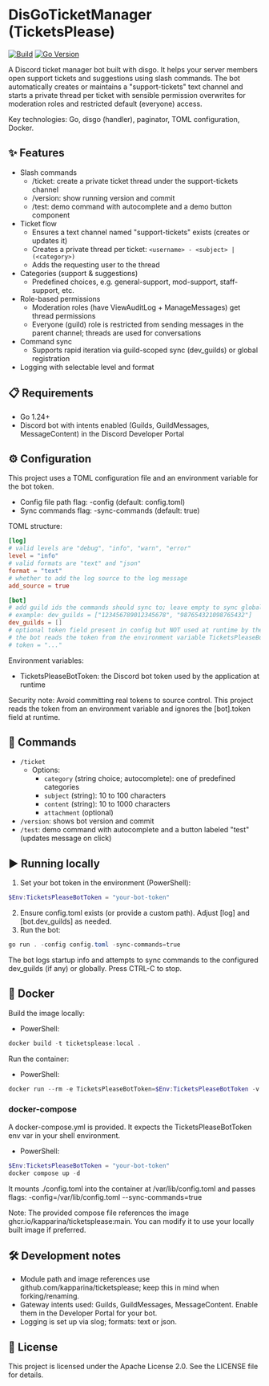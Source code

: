 # DisGoTicketManager (TicketsPlease)

[![Build](https://github.com/kapparina/ticketsplease/actions/workflows/docker.yml/badge.svg)](https://github.com/kapparina/ticketsplease/actions/workflows/docker.yml)
[![Go Version](https://img.shields.io/github/go-mod/go-version/kapparina/ticketsplease)](https://golang.org/doc/devel/release.html)

A Discord ticket manager bot built with disgo. It helps your server members open support tickets and suggestions using slash commands. The bot automatically creates or maintains a "support-tickets" text channel and starts a private thread per ticket with sensible permission overwrites for moderation roles and restricted default (everyone) access.

Key technologies: Go, disgo (handler), paginator, TOML configuration, Docker.

## ✨ Features
- Slash commands
  - /ticket: create a private ticket thread under the support-tickets channel
  - /version: show running version and commit
  - /test: demo command with autocomplete and a demo button component
- Ticket flow
  - Ensures a text channel named "support-tickets" exists (creates or updates it)
  - Creates a private thread per ticket: `<username> - <subject> | (<category>)`
  - Adds the requesting user to the thread
- Categories (support & suggestions)
  - Predefined choices, e.g. general-support, mod-support, staff-support, etc.
- Role-based permissions
  - Moderation roles (have ViewAuditLog + ManageMessages) get thread permissions
  - Everyone (guild) role is restricted from sending messages in the parent channel; threads are used for conversations
- Command sync
  - Supports rapid iteration via guild-scoped sync (dev_guilds) or global registration
- Logging with selectable level and format

## 📋 Requirements
- Go 1.24+
- Discord bot with intents enabled (Guilds, GuildMessages, MessageContent) in the Discord Developer Portal

## ⚙️ Configuration
This project uses a TOML configuration file and an environment variable for the bot token.

- Config file path flag: -config (default: config.toml)
- Sync commands flag: -sync-commands (default: true)

TOML structure:

```toml
[log]
# valid levels are "debug", "info", "warn", "error"
level = "info"
# valid formats are "text" and "json"
format = "text"
# whether to add the log source to the log message
add_source = true

[bot]
# add guild ids the commands should sync to; leave empty to sync globally
# example: dev_guilds = ["123456789012345678", "987654321098765432"]
dev_guilds = []
# optional token field present in config but NOT used at runtime by the bot
# the bot reads the token from the environment variable TicketsPleaseBotToken instead
# token = "..."
```

Environment variables:
- TicketsPleaseBotToken: the Discord bot token used by the application at runtime

Security note: Avoid committing real tokens to source control. This project reads the token from an environment variable and ignores the [bot].token field at runtime.

## 🧩 Commands
- `/ticket`
  - Options:
    - `category` (string choice; autocomplete): one of predefined categories
    - `subject` (string): 10 to 100 characters
    - `content` (string): 10 to 1000 characters
    - `attachment` (optional)
- `/version`: shows bot version and commit
- `/test`: demo command with autocomplete and a button labeled "test" (updates message on click)

## ▶️ Running locally
1. Set your bot token in the environment (PowerShell):
```powershell
$Env:TicketsPleaseBotToken = "your-bot-token"
```
2. Ensure config.toml exists (or provide a custom path). Adjust [log] and [bot.dev_guilds] as needed.
3. Run the bot:
```powershell
go run . -config config.toml -sync-commands=true
```

The bot logs startup info and attempts to sync commands to the configured dev_guilds (if any) or globally. Press CTRL-C to stop.

## 🐳 Docker
Build the image locally:
- PowerShell:
```powershell
docker build -t ticketsplease:local .
```

Run the container:
- PowerShell:
```powershell
docker run --rm -e TicketsPleaseBotToken=$Env:TicketsPleaseBotToken -v ${PWD}\config.toml:/var/lib/config.toml ticketsplease:local -config /var/lib/config.toml -sync-commands=true
```

### docker-compose
A docker-compose.yml is provided. It expects the TicketsPleaseBotToken env var in your shell environment.
- PowerShell:
```powershell
$Env:TicketsPleaseBotToken = "your-bot-token"
docker compose up -d
```

It mounts ./config.toml into the container at /var/lib/config.toml and passes flags: -config=/var/lib/config.toml --sync-commands=true

Note: The provided compose file references the image ghcr.io/kapparina/ticketsplease:main. You can modify it to use your locally built image if preferred.

## 🛠️ Development notes
- Module path and image references use github.com/kapparina/ticketsplease; keep this in mind when forking/renaming.
- Gateway intents used: Guilds, GuildMessages, MessageContent. Enable them in the Developer Portal for your bot.
- Logging is set up via slog; formats: text or json.

## 📄 License
This project is licensed under the Apache License 2.0. See the LICENSE file for details.
